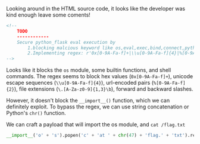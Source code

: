 Looking around in the HTML source code, it looks like the developer was kind enough leave some coments!
```html
<!--
    TODO
    ------------
    Secure python_flask eval execution by 
        1.blocking malcious keyword like os,eval,exec,bind,connect,python,socket,ls,cat,shell,bind
        2.Implementing regex: r'0x[0-9A-Fa-f]+|\\u[0-9A-Fa-f]{4}|%[0-9A-Fa-f]{2}|\.[A-Za-z0-9]{1,3}\b|[\\\/]|\.\.'
-->
```

Looks like it blocks the `os` module, some builtin functions, and shell commands. The regex seems to block hex values (`0x[0-9A-Fa-f]+`), unicode escape sequences (`\\u[0-9A-Fa-f]{4}`), url-encoded pairs (`%[0-9A-Fa-f]{2}`), file extensions (`\.[A-Za-z0-9]{1,3}\b`), forward and backward slashes.

However, it doesn't block the `__import__()` function, which we can definitely exploit. To bypass the regex, we can use string concatenation or Python's `chr()` function.


We can craft a payload that will import the os module, and `cat /flag.txt`
```py
__import__('o' + 's').popen('c' + 'at ' + chr(47) + 'flag.' + 'txt').read()
```

